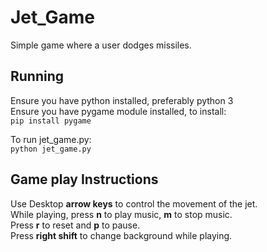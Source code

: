 # Jet_Game
Simple game where a user dodges missiles.

## Running
Ensure you have python installed, preferably python 3<br>
Ensure you have pygame module installed, to install:<br>
  `pip install pygame`<br>

To run jet_game.py:<br>
  `python jet_game.py`

## Game play Instructions
Use Desktop **arrow keys** to control the movement of the jet.<br>
While playing, press **n** to play music, **m** to stop music.<br>
Press **r** to reset and **p** to pause.<br>
Press **right shift** to change background while playing.<br>
